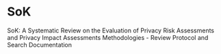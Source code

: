# SoK
SoK: A Systematic Review on the Evaluation of Privacy Risk Assessments and Privacy Impact Assessments Methodologies - Review Protocol and Search Documentation
